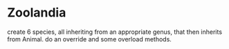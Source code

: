 # Zoolandia

create 6 species, all inheriting from an appropriate genus, that then inherits from Animal. do an override and some overload methods.